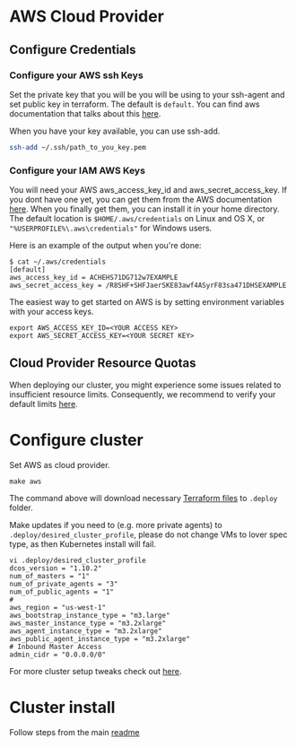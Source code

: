 # AWS Cloud Provider

## Configure Credentials

### Configure your AWS ssh Keys

Set the private key that you will be you will be using to your ssh-agent and set public key in terraform. The default is `default`. You can find aws documentation that talks about this [here](https://docs.aws.amazon.com/AWSEC2/latest/UserGuide/ec2-key-pairs.html#how-to-generate-your-own-key-and-import-it-to-aws).

When you have your key available, you can use ssh-add.

```bash
ssh-add ~/.ssh/path_to_you_key.pem
```

### Configure your IAM AWS Keys

You will need your AWS aws_access_key_id and aws_secret_access_key. If you dont have one yet, you can get them from the AWS documentation [here](
http://docs.aws.amazon.com/IAM/latest/UserGuide/id_credentials_access-keys.html). When you finally get them, you can install it in your home directory. The default location is `$HOME/.aws/credentials` on Linux and OS X, or `"%USERPROFILE%\.aws\credentials"` for Windows users.

Here is an example of the output when you're done:

```
$ cat ~/.aws/credentials
[default]
aws_access_key_id = ACHEHS71DG712w7EXAMPLE
aws_secret_access_key = /R8SHF+SHFJaerSKE83awf4ASyrF83sa471DHSEXAMPLE
```

The easiest way to get started on AWS is by setting environment variables with your access keys.

```
export AWS_ACCESS_KEY_ID=<YOUR ACCESS KEY>
export AWS_SECRET_ACCESS_KEY=<YOUR SECRET KEY>
```

## Cloud Provider Resource Quotas

When deploying our cluster, you might experience some issues related to insufficient resource limits. Consequently, we recommend to verify your default limits [here](http://docs.aws.amazon.com/AWSEC2/latest/UserGuide/ec2-resource-limits.html).

# Configure cluster

Set AWS as cloud provider.
```
make aws
```
The command above will download necessary [Terraform files](https://github.com/dcos/terraform-dcos/tree/master/aws) to `.deploy` folder.

Make updates if you need to (e.g. more private agents) to `.deploy/desired_cluster_profile`, please do not change VMs to lover spec type, as then Kubernetes install will fail.
```
vi .deploy/desired_cluster_profile
dcos_version = "1.10.2"
num_of_masters = "1"
num_of_private_agents = "3"
num_of_public_agents = "1"
#
aws_region = "us-west-1"
aws_bootstrap_instance_type = "m3.large"
aws_master_instance_type = "m3.2xlarge"
aws_agent_instance_type = "m3.2xlarge"
aws_public_agent_instance_type = "m3.2xlarge"
# Inbound Master Access
admin_cidr = "0.0.0.0/0"
```

For more cluster setup tweaks check out [here](https://github.com/dcos/terraform-dcos/tree/master/aws).

# Cluster install

Follow steps from the main [readme](../README.md#install-cluster)
